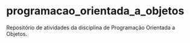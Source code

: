 # programacao_orientada_a_objetos
Repositório de atividades da disciplina de Programação Orientada a Objetos.
